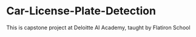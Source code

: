 # Car-License-Plate-Detection
This is capstone project at Deloitte AI Academy, taught by Flatiron School
